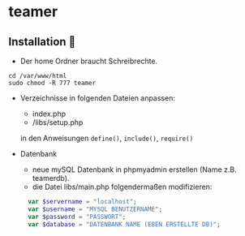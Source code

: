 # teamer
## Installation :snail:
* Der home Ordner braucht Schreibrechte.
```linux
cd /var/www/html
sudo chmod -R 777 teamer
```
* Verzeichnisse in folgenden Dateien anpassen:
  * index.php
  * /libs/setup.php
  
  in den Anweisungen `define()`, `include()`, `require()`
* Datenbank
  * neue mySQL Datenbank in phpmyadmin erstellen (Name z.B. teamerdb).
  * die Datei libs/main.php folgendermaßen modifizieren:
  ```php
    var $servername = "localhost";
    var $username = "MYSQL BENUTZERNAME";
    var $password = "PASSWORT";
    var $database = "DATENBANK NAME (EBEN ERSTELLTE DB)";
``` 
